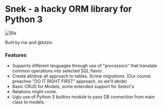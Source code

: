 # Snek - a hacky ORM library for Python 3
![Bla](https://i.imgur.com/hlJGRT0.jpg)

Built by me and @kitzin

### Features
 - Supports different languages through use of "processors" that translate common operations into selected SQL flavor.
 - Create all/drop all approach to tables. Screw migrations. (Our course preaches "DO IT RIGHT FIRST" approach, so we'll abide)
 - Basic CRUD for Models, some extended support for Select's
 - Relations might come.
 - Ugly use of Python 3 builtins module to pass DB connection from main class to models.

